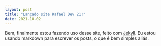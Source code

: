 ```yaml
---
layout: post
title: "Lançado site Rafael Dev 21!"
date: 2021-10-02
---
```


Bem, finalmente estou fazendo uso desse site, feito com [Jekyll](https://jekyllrb.com). Eu estou usando markdown para escrever os posts, o que é bem simples aliás.
